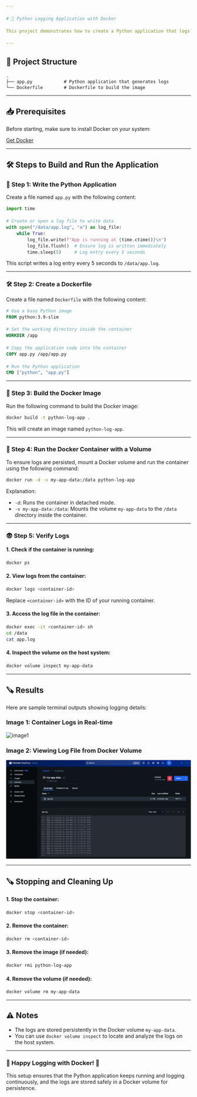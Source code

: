 ```yaml
---

# 🐍 Python Logging Application with Docker

This project demonstrates how to create a Python application that logs data continuously to a file and runs it inside a Docker container. The logs are saved in a Docker volume, ensuring persistence even after the container is stopped or removed.

---
```


## 📁 Project Structure

```plaintext
.
├── app.py            # Python application that generates logs
└── Dockerfile        # Dockerfile to build the image
```

---

## 📥 Prerequisites

Before starting, make sure to install Docker on your system:

[Get Docker](https://docs.docker.com/get-docker/)

---

## 🛠️ Steps to Build and Run the Application

### 🐍 Step 1: Write the Python Application

Create a file named `app.py` with the following content:

```python
import time

# Create or open a log file to write data
with open("/data/app.log", "a") as log_file:
    while True:
        log_file.write(f"App is running at {time.ctime()}\n")
        log_file.flush()  # Ensure log is written immediately
        time.sleep(5)     # Log entry every 5 seconds
```

This script writes a log entry every 5 seconds to `/data/app.log`.

---

### 🛠️ Step 2: Create a Dockerfile

Create a file named `Dockerfile` with the following content:

```dockerfile
# Use a base Python image
FROM python:3.9-slim

# Set the working directory inside the container
WORKDIR /app

# Copy the application code into the container
COPY app.py /app/app.py

# Run the Python application
CMD ["python", "app.py"]
```

---

### 🚀 Step 3: Build the Docker Image

Run the following command to build the Docker image:

```bash
docker build -t python-log-app .
```

This will create an image named `python-log-app`.

---

### 🚀 Step 4: Run the Docker Container with a Volume

To ensure logs are persisted, mount a Docker volume and run the container using the following command:

```bash
docker run -d -v my-app-data:/data python-log-app
```

Explanation:
- `-d`: Runs the container in detached mode.
- `-v my-app-data:/data`: Mounts the volume `my-app-data` to the `/data` directory inside the container.

---

### 😨 Step 5: Verify Logs

#### 1. **Check if the container is running:**

```bash
docker ps
```

#### 2. **View logs from the container:**

```bash
docker logs <container-id>
```

Replace `<container-id>` with the ID of your running container.

#### 3. **Access the log file in the container:**

```bash
docker exec -it <container-id> sh
cd /data
cat app.log
```

#### 4. **Inspect the volume on the host system:**

```bash
docker volume inspect my-app-data
```

---

## 🪚 Results

Here are sample terminal outputs showing logging details:

### Image 1: Container Logs in Real-time
![image1](https://github.com/user-attachments/assets/4fcd1922-f720-4d8d-835e-9f0ed68a882e)


### Image 2: Viewing Log File from Docker Volume
![Log File Content Docker Desktop](image2.jpg)

---

## 🪚 Stopping and Cleaning Up

#### 1. **Stop the container:**

```bash
docker stop <container-id>
```

#### 2. **Remove the container:**

```bash
docker rm <container-id>
```

#### 3. **Remove the image (if needed):**

```bash
docker rmi python-log-app
```

#### 4. **Remove the volume (if needed):**

```bash
docker volume rm my-app-data
```

---

## ⚠️ Notes

- The logs are stored persistently in the Docker volume `my-app-data`.
- You can use `docker volume inspect` to locate and analyze the logs on the host system.

---

### 🚀 Happy Logging with Docker! 🚀

This setup ensures that the Python application keeps running and logging continuously, and the logs are stored safely in a Docker volume for persistence.

